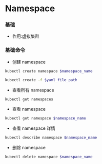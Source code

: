 # Namespace


### 基础

* 作用:虚拟集群


### 基础命令

* 创建 namespace

```bash
kubectl create namespace $namespace_name

kubectl create -f $yaml_file_path
```


* 查看所有 namespace

```bash
kubectl get namespaces
```


* 查看 namespace

```bash
kubectl get namespace $namespace_name
```


* 查看 namespace 详情

```bash
kubectl describe namespace $namespace_name
```


* 删除 namespace

```bash
kubectl delete namespace $namespace_name
```
